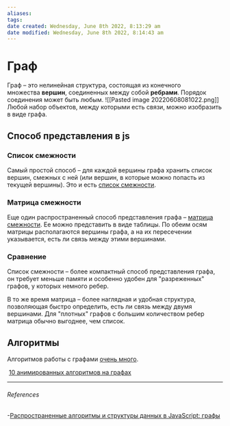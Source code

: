 ```yaml
---
aliases: 
tags: 
date created: Wednesday, June 8th 2022, 8:13:29 am
date modified: Wednesday, June 8th 2022, 8:14:43 am
---
```


# Граф

Граф – это нелинейная структура, состоящая из конечного множества **вершин**, соединенных между собой **ребрами**. Порядок соединения может быть любым.
![[Pasted image 20220608081022.png]]
Любой набор объектов, между которыми есть связи, можно изобразить в виде графа.

## Способ представления в js

### Список смежности

Самый простой способ – для каждой вершины графа хранить список вершин, смежных с ней (или вершин, в которые можно попасть из текущей вершины). Это и есть [список смежности](https://ru.wikipedia.org/wiki/%D0%A1%D0%BF%D0%B8%D1%81%D0%BE%D0%BA_%D1%81%D0%BC%D0%B5%D0%B6%D0%BD%D0%BE%D1%81%D1%82%D0%B8).

###  Матрица смежности

Еще один распространенный способ представления графа – [матрица смежности](https://ru.wikipedia.org/wiki/%D0%9C%D0%B0%D1%82%D1%80%D0%B8%D1%86%D0%B0_%D1%81%D0%BC%D0%B5%D0%B6%D0%BD%D0%BE%D1%81%D1%82%D0%B8). Ее можно представить в виде таблицы. По обеим осям матрицы располагаются вершины графа, а на их пересечении указывается, есть ли связь между этими вершинами.

### Сравнение

Список смежности – более компактный способ представления графа, он требует меньше памяти и особенно удобен для "разреженных" графов, у которых немного ребер.

В то же время матрица – более наглядная и удобная структура, позволяющая быстро определить, есть ли связь между двумя вершинами. Для "плотных" графов с большим количеством ребер матрица обычно выгоднее, чем список.

## Алгоритмы

Алгоритмов работы с графами [очень много](https://ru.wikipedia.org/wiki/%D0%9A%D0%B0%D1%82%D0%B5%D0%B3%D0%BE%D1%80%D0%B8%D1%8F:%D0%90%D0%BB%D0%B3%D0%BE%D1%80%D0%B8%D1%82%D0%BC%D1%8B_%D0%BD%D0%B0_%D0%B3%D1%80%D0%B0%D1%84%D0%B0%D1%85).

 [10 анимированных алгоритмов на графах](https://proglib.io/p/10-animirovannyh-algoritmov-na-grafah-2020-09-09)

---

###### References
 -[Распространенные алгоритмы и структуры данных в JavaScript: графы](https://proglib.io/p/rasprostranennye-algoritmy-i-struktury-dannyh-v-javascript-grafy-2021-10-20)